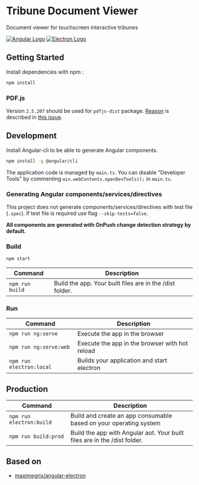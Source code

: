 # Tribune Document Viewer

Document viewer for touchscreen interactive tribunes

[![Angular Logo](https://www.vectorlogo.zone/logos/angular/angular-icon.svg)](https://angular.io/) 
[![Electron Logo](https://www.vectorlogo.zone/logos/electronjs/electronjs-icon.svg)](https://electronjs.org/)

## Getting Started

Install dependencies with npm :

``` bash
npm install
```

### PDF.js

Version `2.5.207` should be used for `pdfjs-dist` package. 
[Reason](https://github.com/VadimDez/ng2-pdf-viewer/issues/717#issuecomment-776115196) 
is described in [this issue](https://github.com/VadimDez/ng2-pdf-viewer/issues/717).

## Development

Install Angular-cli to be able to generate Angular components.
``` bash
npm install -g @angular/cli
```

The application code is managed by `main.ts`. 
You can disable "Developer Tools" by commenting `win.webContents.openDevTools();` in `main.ts`.

### Generating Angular components/services/directives

This project does not generate components/services/directives with test file 
(`.spec`). If test file is required use flag `--skip-tests=false`.

**All components are generated with OnPush change detection strategy by default.**

### Build

```bash
npm start
```

|Command|Description|
|--|--|
|`npm run build`| Build the app. Your built files are in the /dist folder. |

### Run

|Command|Description|
|--|--|
|`npm run ng:serve`| Execute the app in the browser |
|`npm run ng:serve:web`| Execute the app in the browser with hot reload |
|`npm run electron:local`| Builds your application and start electron |

## Production

|Command|Description|
|--|--|
|`npm run electron:build`| Build and create an app consumable based on your operating system |
|`npm run build:prod`| Build the app with Angular aot. Your built files are in the /dist folder. |

## Based on
* [maximegrix/angular-electron](https://github.com/maximegris/angular-electron)
